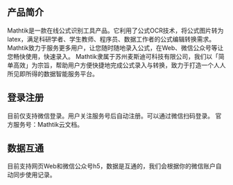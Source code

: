 ## 产品简介
Mathtik是一款在线公式识别工具产品。它利用了公式OCR技术，将公式图片转为latex，满足科研学者、学生教师、程序员、数据工作者的公式编辑转换需求。
Mathtik致力于服务更多用户，让您随时随地录入公式，在Web、微信公众号等让您畅快使用，快速录入。
Mathtik隶属于苏州麦斯迪可科技有限公司，我们以「简单高效」为宗旨，帮助用户方便快捷地完成公式录入与转换，致力于打造一个人人所见即所得的数据智能服务平台。

## 登录注册
目前仅支持微信登录。用户关注服务号后自动注册。可以通过微信扫码登录。
官方服务号：Mathtik云文档。

## 数据互通
目前支持网页Web和微信公众号h5，数据是互通的，我们会根据你的微信账户自动同步使用记录。

